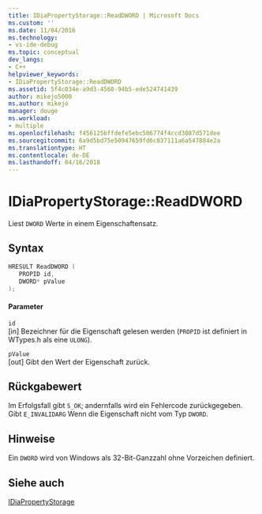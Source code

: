 ```yaml
---
title: IDiaPropertyStorage::ReadDWORD | Microsoft Docs
ms.custom: ''
ms.date: 11/04/2016
ms.technology:
- vs-ide-debug
ms.topic: conceptual
dev_langs:
- C++
helpviewer_keywords:
- IDiaPropertyStorage::ReadDWORD
ms.assetid: 5f4c034e-a9d3-4560-94b5-ede524741439
author: mikejo5000
ms.author: mikejo
manager: douge
ms.workload:
- multiple
ms.openlocfilehash: f456125bffdefe5ebc506774f4ccd3087d571dee
ms.sourcegitcommit: 6a9d5bd75e50947659fd6c837111a6a547884e2a
ms.translationtype: HT
ms.contentlocale: de-DE
ms.lasthandoff: 04/16/2018
---
```

# <a name="idiapropertystoragereaddword"></a>IDiaPropertyStorage::ReadDWORD
Liest `DWORD` Werte in einem Eigenschaftensatz.  
  
## <a name="syntax"></a>Syntax  
  
```C++  
HRESULT ReadDWORD (   
   PROPID id,  
   DWORD* pValue  
);  
```  
  
#### <a name="parameters"></a>Parameter  
 `id`  
 [in] Bezeichner für die Eigenschaft gelesen werden (`PROPID` ist definiert in WTypes.h als eine `ULONG`).  
  
 `pValue`  
 [out] Gibt den Wert der Eigenschaft zurück.  
  
## <a name="return-value"></a>Rückgabewert  
 Im Erfolgsfall gibt `S_OK`; andernfalls wird ein Fehlercode zurückgegeben. Gibt `E_INVALIDARG` Wenn die Eigenschaft nicht vom Typ `DWORD`.  
  
## <a name="remarks"></a>Hinweise  
 Ein `DWORD` wird von Windows als 32-Bit-Ganzzahl ohne Vorzeichen definiert.  
  
## <a name="see-also"></a>Siehe auch  
 [IDiaPropertyStorage](../../debugger/debug-interface-access/idiapropertystorage.md)